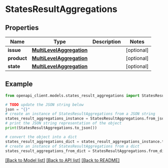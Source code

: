# StatesResultAggregations


## Properties

Name | Type | Description | Notes
------------ | ------------- | ------------- | -------------
**issue** | [**MultiLevelAggregation**](MultiLevelAggregation.md) |  | [optional] 
**product** | [**MultiLevelAggregation**](MultiLevelAggregation.md) |  | [optional] 
**state** | [**MultiLevelAggregation**](MultiLevelAggregation.md) |  | [optional] 

## Example

```python
from openapi_client.models.states_result_aggregations import StatesResultAggregations

# TODO update the JSON string below
json = "{}"
# create an instance of StatesResultAggregations from a JSON string
states_result_aggregations_instance = StatesResultAggregations.from_json(json)
# print the JSON string representation of the object
print(StatesResultAggregations.to_json())

# convert the object into a dict
states_result_aggregations_dict = states_result_aggregations_instance.to_dict()
# create an instance of StatesResultAggregations from a dict
states_result_aggregations_from_dict = StatesResultAggregations.from_dict(states_result_aggregations_dict)
```
[[Back to Model list]](../README.md#documentation-for-models) [[Back to API list]](../README.md#documentation-for-api-endpoints) [[Back to README]](../README.md)


